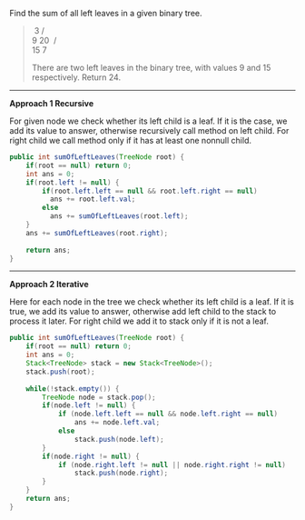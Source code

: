 Find the sum of all left leaves in a given binary tree.

> ​    3
>    / \
>   9  20
> ​      /  \
>    15   7
>
> There are two left leaves in the binary tree, with values 9 and 15 respectively. Return 24.

----

**Approach 1 Recursive**

For given node we check whether its left child is a leaf. If it is the case, we add its value to answer, otherwise recursively call method on left child. For right child we call method only if it has at least one nonnull child.

```java
public int sumOfLeftLeaves(TreeNode root) {
    if(root == null) return 0;
    int ans = 0;
    if(root.left != null) {
        if(root.left.left == null && root.left.right == null) 
          ans += root.left.val;
        else 
          ans += sumOfLeftLeaves(root.left);
    }
    ans += sumOfLeftLeaves(root.right);
    
    return ans;
}
```

---

**Approach 2 Iterative**

Here for each node in the tree we check whether its left child is a leaf. If it is true, we add its value to answer, otherwise add left child to the stack to process it later. For right child we add it to stack only if it is not a leaf.

```java
public int sumOfLeftLeaves(TreeNode root) {
    if(root == null) return 0;
    int ans = 0;
    Stack<TreeNode> stack = new Stack<TreeNode>();
    stack.push(root);
    
    while(!stack.empty()) {
        TreeNode node = stack.pop();
        if(node.left != null) {
            if (node.left.left == null && node.left.right == null)
                ans += node.left.val;
            else
                stack.push(node.left);
        }
        if(node.right != null) {
            if (node.right.left != null || node.right.right != null)
                stack.push(node.right);
        }
    }
    return ans;
}
```

